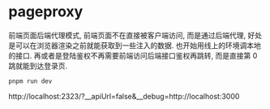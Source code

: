 # pageproxy

前端页面后端代理模式, 前端页面不在直接被客户端访问, 而是通过后端代理, 好处是可以在浏览器渲染之前就能获取到一些注入的数据. 也开始用线上的环境调本地的接口. 再或者是登陆鉴权不再需要前端访问后端接口鉴权再跳转, 而是直接第 0 跳就能到达登录页.

```
pnpm run dev

```

http://localhost:2323/?__apiUrl=false&__debug=http://localhost:3000
